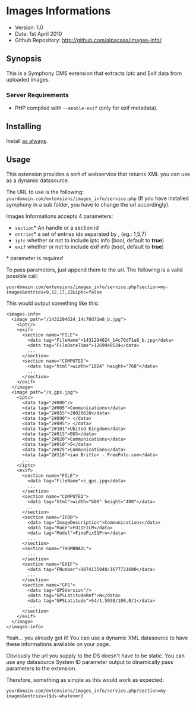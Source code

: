 # Images Informations #

- Version: 1.0
- Date: 1st April 2010
- Github Repository: <http://github.com/alpacaaa/images-info/>


## Synopsis

This is a Symphony CMS extension that extracts Iptc and Exif data from uploaded images.

### Server Requirements

- PHP compiled with `--enable-exif` (only for exif metadata).

## Installing

Install [as always](http://symphony-cms.com/learn/tasks/view/install-an-extension/).

## Usage

This extension provides a sort of webservice that returns XML you can use as a dynamic datasource.

The URL to use is the following: `yourdomain.com/extensions/images_info/service.php`
(If you have installed symphony in a sub folder, you have to change the url accordingly).

Images Informations accepts 4 parameters:

- `section`*
An handle or a section id
- `entries`*
a set of entries ids separated by , (eg.: 1,5,7)
- `iptc`
whether or not to include iptc info (bool, default to **true**)
- `exif`
whether or not to include exif info (bool, default to **true**)

\* parameter is *required*


To pass parameters, just append them to the url. The following is a valid possible call:

    yourdomain.com/extensions/images_info/service.php?section=my-images&entries=9,12,17,22&iptc=false

This would output something like this:

    <images-info>
      <image path="/1431294624_14c70d71e8_b.jpg">
        <iptc/>
        <exif>
          <section name="FILE">
            <data tag="FileName">1431294624_14c70d71e8_b.jpg</data>
            <data tag="FileDateTime">1269940534</data>
            ...
          </section>
          <section name="COMPUTED">
            <data tag="html">width="1024" height="768"</data>
            ...
          </section>
        </exif>
      </image>
      <image path="/s_gps.jpg">
        <iptc>
          <data tag="2#000"/>
          <data tag="2#005">Communications</data>
          <data tag="2#055">20020620</data>
          <data tag="2#090"> </data>
          <data tag="2#095"> </data>
          <data tag="2#101">Ubited Kingdom</data>
          <data tag="2#015">BUS</data>
          <data tag="2#020">Communications</data>
          <data tag="2#010">5</data>
          <data tag="2#025">Communications</data>
          <data tag="2#116">ian Britton - FreeFoto.com</data>
          ...
        </iptc>
        <exif>
          <section name="FILE">
            <data tag="FileName">s_gps.jpg</data>
            ...
          </section>
          <section name="COMPUTED">
            <data tag="html">width="600" height="400"</data>
            ..
          </section>
          <section name="IFD0">
            <data tag="ImageDescription">Communications</data>
            <data tag="Make">FUJIFILM</data>
            <data tag="Model">FinePixS1Pro</data>
            ...
          </section>
          <section name="THUMBNAIL">
            ...
          </section>
          <section name="EXIF">
            <data tag="FNumber">1074135040/1677721600</data>
            ...
          </section>
          <section name="GPS">
            <data tag="GPSVersion"/>
            <data tag="GPSLatitudeRef">N</data>
            <data tag="GPSLatitude">54/1,5938/100,0/1</data>
            ...
          </section>
        </exif>
      </image>
    </images-info>

Yeah... you already got it!
You can use a dynamic XML datasource to have these informations available on your page.

Obviously the url you supply to the DS doesn't have to be static. You can use any datasource System ID parameter output to dinamically pass parameters to the extension.

Therefore, something as simple as this would work as expected:

    yourdomain.com/extensions/images_info/service.php?section=my-images&entries={$ds-whatever}
